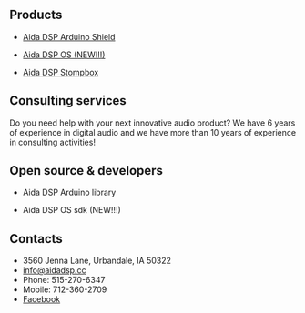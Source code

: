 ## Products

- [Aida DSP Arduino Shield](aida_dsp_arduino_shield.md)

- [Aida DSP OS (NEW!!!)](aida_dsp_os.md)

- [Aida DSP Stompbox](aida_dsp_stompbox.md)

## Consulting services

Do you need help with your next innovative audio product? We have 6 years of experience
in digital audio and we have more than 10 years of experience in consulting activities!

## Open source & developers

- Aida DSP Arduino library

- Aida DSP OS sdk (NEW!!!)

## Contacts

- 3560 Jenna Lane, Urbandale, IA 50322
- info@aidadsp.cc
- Phone: 515-270-6347
- Mobile: 712-360-2709
- [Facebook](https://www.facebook.com/official.AidaDSP)
